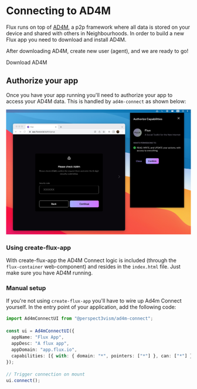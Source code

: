 # Connecting to AD4M

Flux runs on top of [AD4M](https://ad4m.dev), a p2p framework where all data is stored on your device and shared with others in Neighbourhoods. In order to build a new Flux app you need to download and install AD4M.

After downloading AD4M, create new user (agent), and we are ready to go!

<j-button href="https://ad4m.dev/download" variant="primary">Download AD4M</j-button>

## Authorize your app

Once you have your app running you'll need to authorize your app to access your AD4M data. This is handled by `ad4m-connect` as shown below:

![AD4m Launcher](../../assets/ad4m-launcher.jpg)

### Using create-flux-app

With create-flux-app the AD4M Connect logic is included (through the `flux-container` web-component) and resides in the `index.html` file. Just make sure you have AD4M running.

### Manual setup

If you're not using `create-flux-app` you'll have to wire up Ad4m Connect yourself. In the entry point of your application, add the following code:

```ts
import Ad4mConnectUI from "@perspect3vism/ad4m-connect";

const ui = Ad4mConnectUI({
  appName: "Flux App",
  appDesc: "A flux app",
  appDomain: "app.flux.io",
  capabilities: [{ with: { domain: "*", pointers: ["*"] }, can: ["*"] }],
});

// Trigger connection on mount
ui.connect();
```
